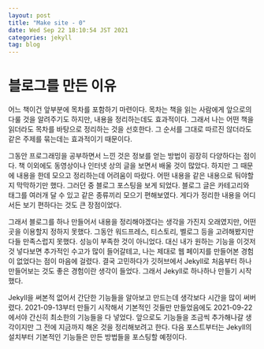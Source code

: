 ```yaml
---
layout: post
title: "Make site - 0"
date: Wed Sep 22 18:10:54 JST 2021
categories: jekyll
tag: blog
---
```

# 블로그를 만든 이유

어느 책이건 앞부분에 목차를 포함하기 마련이다. 목차는 책을 읽는 사람에게 앞으로의 다룰 것을 알려주기도 하지만, 내용을 정리하는데도 효과적이다. 그래서 나는 어떤 책을 읽더라도 목차를 바탕으로 정리하는 것을 선호한다. 그 순서를 그대로 따르진 않더라도 같은 주제를 묶는데는 효과적이기 때문이다.

그동안 프로그래밍을 공부하면서 느낀 것은 정보를 얻는 방법이 굉장히 다양하다는 점이다. 책 이외에도 동영상이나 인터넷 상의 글을 보면서 배울 것이 많았다. 하지만 그 때문에 내용을 한데 모으고 정리하는데 어려움이 따랐다. 어떤 내용을 같은 내용으로 둬야할지 막막하기만 했다. 그러던 중 블로그 포스팅을 보게 되었다. 블로그 글은 카테고리와 태그를 여러개 달 수 있고 같은 종류끼리 모으기 편해보였다. 게다가 정리한 내용을 어디서든 보기 편하다는 것도 큰 장점이었다.

그래서 블로그를 하나 만들어서 내용을 정리해야겠다는 생각을 가진지 오래였지만, 어떤 곳을 이용할지 정하지 못했다. 그동안 워드프레스, 티스토리, 벨로그 등을 고려해봤지만 다들 만족스럽지 못했다. 성능이 부족한 것이 아니었다. 대신 내가 원하는 기능을 이것저것 넣다보면 추가적인 수고가 많이 들어갈테고, 나는 제대로 웹 페이지를 만들어본 경험이 없었다는 점이 마음에 걸렸다. 결국 고민하다가 깃허브에서 Jekyll로 처음부터 하나 만들어보는 것도 좋은 경험이란 생각이 들었다. 그래서 Jekyll로 하나하나 만들기 시작했다.

Jekyll을 써본적 없어서 간단한 기능들을 알아보고 만드는데 생각보다 시간을 많이 써버렸다. 2021-09-13부터 만들기 시작해서 기본적인 것들만 만들었음에도 2021-09-22에서야 간신히 최소한의 기능들을 다 넣었다. 앞으로도 기능들을 조금씩 추가해나갈 생각이지만 그 전에 지금까지 해온 것을 정리해보려고 한다. 다음 포스트부터는 Jekyll의 설치부터 기본적인 기능들은 만든 방법들을 포스팅할 예정이다.